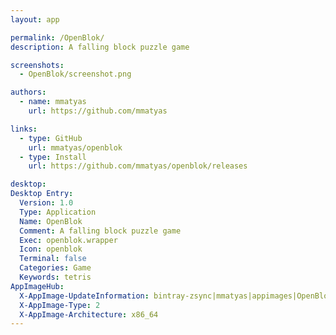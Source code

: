 ```yaml
---
layout: app

permalink: /OpenBlok/
description: A falling block puzzle game

screenshots:
  - OpenBlok/screenshot.png

authors:
  - name: mmatyas
    url: https://github.com/mmatyas

links:
  - type: GitHub
    url: mmatyas/openblok
  - type: Install
    url: https://github.com/mmatyas/openblok/releases

desktop:
Desktop Entry:
  Version: 1.0
  Type: Application
  Name: OpenBlok
  Comment: A falling block puzzle game
  Exec: openblok.wrapper
  Icon: openblok
  Terminal: false
  Categories: Game
  Keywords: tetris
AppImageHub:
  X-AppImage-UpdateInformation: bintray-zsync|mmatyas|appimages|OpenBlok|OpenBlok-_latestVersion-x86_64.AppImage.zsync
  X-AppImage-Type: 2
  X-AppImage-Architecture: x86_64
---
```

